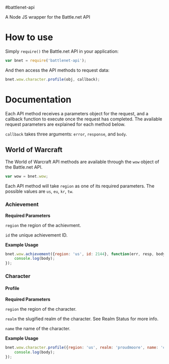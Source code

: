 #battlenet-api

A Node JS wrapper for the Battle.net API

# How to use

Simply `require()` the Battle.net API in your application:

```javascript
var bnet = require('battlenet-api');
```

And then access the API methods to request data:

```javascript
bnet.wow.character.profile(obj, callback);
```

# Documentation

Each API method receives a parameters object for the request, and a callback function to execute once the request has completed. The available request parameters are explained for each method below.

`callback` takes three arguments: `error`, `response`, and `body`.

## World of Warcraft

The World of Warcraft API methods are available through the `wow` object of the Battle.net API.

```javascript
var wow = bnet.wow;
```

Each API method will take `region` as one of its required parameters. The possible values are `us`, `eu`, `kr`, `tw`.

### Achievement

**Required Parameters**

`region` the region of the achievment.

`id` the unique achievement ID.

**Example Usage**
```javascript
bnet.wow.achievement({region: 'us', id: 2144}, function(err, resp, body) {
    console.log(body);
});
```

### Character

#### Profile

**Required Parameters**

`region` the region of the character.

`realm` the slugified realm of the character. See Realm Status for more info.

`name` the name of the character.

**Example Usage**
```javascript
bnet.wow.character.profile({region: 'us', realm: 'proudmoore', name: 'charni'}, function(err, resp, body) {
    console.log(body);
});
```
